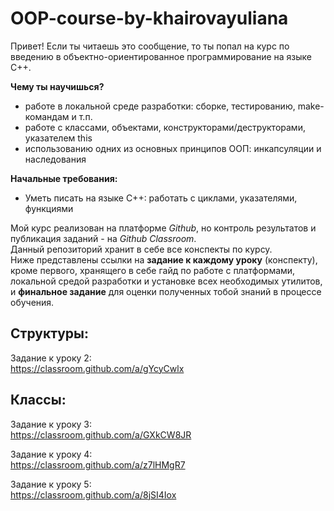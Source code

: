 # OOP-course-by-khairovayuliana
Привет! Если ты читаешь это сообщение, то ты попал на курс по введению в объектно-ориентированное программирование на языке C++. 

**Чему ты научишься?**

- работе в локальной среде разработки: сборке, тестированию, make-командам и т.п.
- работе с классами, объектами, конструкторами/деструкторами, указателем this
- использованию одних из основных принципов ООП: инкапсуляции и наследования

**Начальные требования:**
- Уметь писать на языке С++: работать с циклами, указателями, функциями

Мой курс реализован на платформе _Github_, но контроль результатов и публикация заданий - на _Github Classroom_.  
Данный репозиторий хранит в себе все конспекты по курсу.  
Ниже представлены ссылки на __задание к каждому уроку__ (конспекту), кроме первого, хранящего в себе гайд по работе с платформами, локальной средой разработки и установке всех необходимых утилитов, и __финальное задание__ для оценки полученных тобой знаний в процессе обучения.   

## Структуры:  
Задание к уроку 2:  
https://classroom.github.com/a/gYcyCwlx  

## Классы:  
Задание к уроку 3:  
https://classroom.github.com/a/GXkCW8JR  

Задание к уроку 4:  
https://classroom.github.com/a/z7lHMgR7  

Задание к уроку 5:  
https://classroom.github.com/a/8jSI4Iox  





